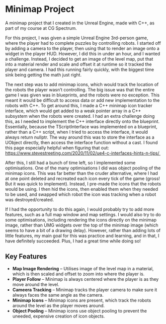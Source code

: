 # Minimap Project

A minimap project that I created in the Unreal Engine, made with C++, as part of my course at CG Spectrum.

For this project, I was given a simple Unreal Engine 3rd-person game, where the player had to complete puzzles by controlling robots. I started off by adding a camera to the player, then using that to render an image onto a widget in the player HUD. However, I did this in under an hour, and I wanted a challenge. Instead, I decided to get an image of the level map, put that into a material render and scale and offset it at runtime so it tracked the player and camera. I had this running fairly quickly, with the biggest time sink being getting the math just right.

The next step was to add minimap icons, which would track the location of the robots the player wasn’t controlling. The big issue was that the entire game I was given was in blueprints, and the robots were no exception. This meant it would be difficult to access data or add new implementation to the robots with C++. To get around this, I made a C++ minimap icon tracker interface, which would get added to a weak pointer array in a C++ subsystem when the robots were created. I had an extra challenge doing this, as I needed to implement the C++ interface directly onto the blueprint. Essentially, because the TScriptInterface was implemented on a blueprint, rather than a C++ script, when I tried to access the interface, it would always return nullptr. The way around this was to store the interface as a UObject directly, then access the interface function without a cast. I found this page especially helpful when figuring that out: https://www.stevestreeting.com/2020/11/02/ue4-c-interfaces-hints-n-tips/ 

After this, I still had a bunch of time left, so I implemented some optimisations. One of the many optimisations I did was object pooling of the minimap icons. This was far better than the cruder alternative, where I had at one point deleted and recreated each icon every tick of the game (gross! But it was quick to implement). Instead, I pre-made the icons that the robots would be using. I then hid the icons, then enabled them when they needed to be used, and swapped which robot the icon was tracking when a robot was destroyed/created.


If I had the opportunity to do this again, I would probably try to add more features, such as a full map window and map settings. I would also try to do some optimisations, including rendering the icons directly on the minimap image, rather than UMG widgets over the top of the minimap image (which seems to have a bit of a drawing delay). However, rather than adding lots of little features, my main goal for this was practice and learning, and in that, I have definitely succeeded. Plus, I had a great time while doing so!

## Key Features

- **Map Image Rendering** – Utilises image of the level map in a material, which is then scaled and offset to zoom into where the player is.
- **Player Follow** – Minimap is always centered  where the player is as they move around the level.
- **Cameera Tracking** – Minimap tracks the player camera to make sure it always faces the same angle as the camera.
- **Minimap Icons** – Minimap icons are present, which track the robots around the level as the player moves around.
- **Object Pooling** – Minimap icons use object pooling to prevent the uneeded, expensive creation of icon objects.